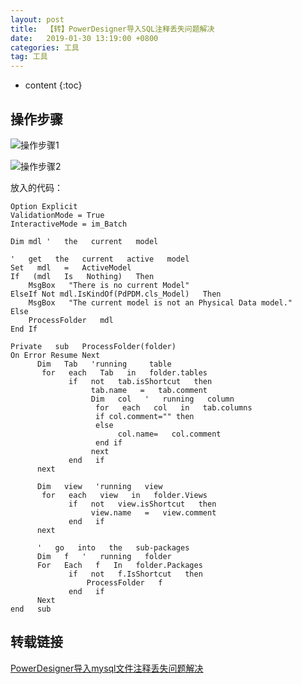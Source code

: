 ```yaml
---
layout: post
title:  【转】PowerDesigner导入SQL注释丢失问题解决
date:   2019-01-30 13:19:00 +0800
categories: 工具
tag: 工具
---
```


* content
{:toc}

## 操作步骤

![操作步骤1](https://upload-images.jianshu.io/upload_images/845143-36617a92ec37ad10.png?imageMogr2/auto-orient/strip%7CimageView2/2/w/1240)

![操作步骤2](https://upload-images.jianshu.io/upload_images/845143-2eb0b515f054b21e.png?imageMogr2/auto-orient/strip%7CimageView2/2/w/1240)

放入的代码：

```
Option Explicit
ValidationMode = True
InteractiveMode = im_Batch

Dim mdl '   the   current   model

'   get   the   current   active   model
Set   mdl   =   ActiveModel
If   (mdl   Is   Nothing)   Then
    MsgBox   "There is no current Model"
ElseIf Not mdl.IsKindOf(PdPDM.cls_Model)   Then
    MsgBox   "The current model is not an Physical Data model."
Else
    ProcessFolder   mdl
End If

Private   sub   ProcessFolder(folder)
On Error Resume Next
      Dim   Tab   'running     table
       for   each   Tab   in   folder.tables
             if   not   tab.isShortcut   then
                  tab.name   =   tab.comment
                  Dim   col   '   running   column
                   for   each   col   in   tab.columns
                   if col.comment="" then
                   else
                        col.name=   col.comment
                   end if
                  next
             end   if
      next

      Dim   view   'running   view
       for   each   view   in   folder.Views
             if   not   view.isShortcut   then 
                  view.name   =   view.comment
             end   if
      next

      '   go   into   the   sub-packages
      Dim   f   '   running   folder
      For   Each   f   In   folder.Packages
             if   not   f.IsShortcut   then
                 ProcessFolder   f
             end   if
      Next
end   sub
```

## 转载链接

[PowerDesigner导入mysql文件注释丢失问题解决
](https://blog.csdn.net/kun_zai/article/details/78722571)